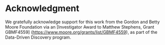 
# Acknowledgment

We gratefully acknowledge support for this work from the Gordon and
Betty Moore Foundation via an
[Investigator Award to Matthew Stephens, Grant GBMF4559]
(https://www.moore.org/grants/list/GBMF4559), as part of the
Data-Driven Discovery program.
